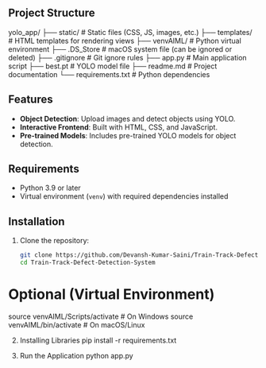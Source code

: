 ## Project Structure

yolo_app/
├── static/                     # Static files (CSS, JS, images, etc.)
├── templates/                  # HTML templates for rendering views
├── venvAIML/                   # Python virtual environment
├── .DS_Store                   # macOS system file (can be ignored or deleted)
├── .gitignore                  # Git ignore rules
├── app.py                      # Main application script
├── best.pt                    # YOLO model file
├── readme.md                   # Project documentation
└── requirements.txt            # Python dependencies

## Features

- **Object Detection**: Upload images and detect objects using YOLO.
- **Interactive Frontend**: Built with HTML, CSS, and JavaScript.
- **Pre-trained Models**: Includes pre-trained YOLO models for object detection.

## Requirements

- Python 3.9 or later
- Virtual environment (`venv`) with required dependencies installed

## Installation

1. Clone the repository:
   ```sh
   git clone https://github.com/Devansh-Kumar-Saini/Train-Track-Defect-Detection-System.git
   cd Train-Track-Defect-Detection-System
   ```

# Optional (Virtual Environment)
source venvAIML/Scripts/activate  # On Windows
source venvAIML/bin/activate      # On macOS/Linux


2. Installing Libraries 
pip install -r requirements.txt

3. Run the Application
python app.py
